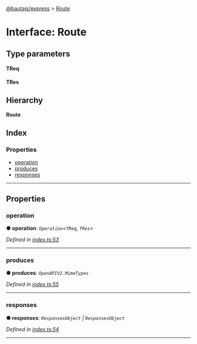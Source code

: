 [@bautajs/express](../README.md) > [Route](../interfaces/route.md)

# Interface: Route

## Type parameters
#### TReq 
#### TRes 
## Hierarchy

**Route**

## Index

### Properties

* [operation](route.md#operation)
* [produces](route.md#produces)
* [responses](route.md#responses)

---

## Properties

<a id="operation"></a>

###  operation

**● operation**: *`Operation`<`TReq`, `TRes`>*

*Defined in [index.ts:53](https://github.axa.com/Digital/bauta-nodejs/blob/9a199d7/packages/bautajs-express/src/index.ts#L53)*

___
<a id="produces"></a>

###  produces

**● produces**: *`OpenAPIV2.MimeTypes`*

*Defined in [index.ts:55](https://github.axa.com/Digital/bauta-nodejs/blob/9a199d7/packages/bautajs-express/src/index.ts#L55)*

___
<a id="responses"></a>

###  responses

**● responses**: *`ResponsesObject` \| `ResponsesObject`*

*Defined in [index.ts:54](https://github.axa.com/Digital/bauta-nodejs/blob/9a199d7/packages/bautajs-express/src/index.ts#L54)*

___

